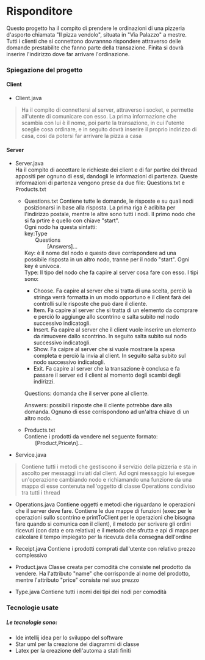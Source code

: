 # Risponditore
Questo progetto ha il compito di prendere le ordinazioni di una pizzeria d'asporto chiamata "Il pizza vendolo", situata in "Via Palazzo" a mestre. Tutti i clienti che si connettono dovrannno rispondere attraverso delle domande prestabilite che fanno parte della transazione. Finita si dovrà inserire l'indirizzo dove far arrivare l'ordinazione.

### Spiegazione del progetto
#### Client
* Client.java
> Ha il compito di connettersi al server, attraverso i socket, e permette all'utente di comunicare con esso. La prima informazione che scambia con lui è il nome, poi parte la transazione, in cui l'utente sceglie cosa ordinare, e in seguito dovrà inserire il proprio indirizzo di casa, così da potersi far arrivare la pizza a casa
#### Server
* Server.java <br />
Ha il compito di accettare le richieste dei client e di far partire dei thread appositi per ognuno di essi, dandogli le informazioni di partenza. Queste informazioni di partenza vengono prese da due file: Questions.txt e Products.txt
  * Questions.txt
   Contiene tutte le domande, le risposte e su quali nodi posizionarsi in base alla risposta. La prima riga è adibita per l'indirizzo postale, mentre le altre sono tutti i nodi. Il primo nodo che si fa prtire è quello con chiave "start". <br /> Ogni nodo ha questa sintatti: <br />
   key:Type <br />
   &nbsp; &nbsp; &nbsp; &nbsp;Questions <br />
   &nbsp; &nbsp; &nbsp; &nbsp; &nbsp; &nbsp; &nbsp; &nbsp;[Answers]... <br />
    Key: è il nome del nodo e questo deve corrispondere ad una possibile risposta in un altro nodo, tranne per il nodo "start". Ogni key è univoca. <br />
    Type: Il tipo del nodo che fa capire al server cosa fare con esso. I tipi sono: <br />
    * Choose. Fa capire al server che si tratta di una scelta, perciò la stringa verrà formatta in un modo opportuno e il client farà dei controlli sulle risposte che può dare il cliente.
    * Item. Fa capire al server che si tratta di un elemento da comprare e perciò lo aggiunge allo scontrino e salta subito nel nodo successivo indicatogli.
    * Insert. Fa capire al server che il client vuole inserire un elemento da rimuovere dallo scontrino. In seguito salta subito sul nodo successivo indicatogli.
    * Show. Fa caipre al server che si vuole mostrare la spesa completa e perciò la invia al client. In seguito salta subito sul nodo successivo indicatogli.
    * Exit. Fa capire al server che la transazione è conclusa e fa passare il server ed il client al momento degli scambi degli indirizzi.  
    <p>Questions: domanda che il server pone al cliente. <p/>
    <p>Answers: possibili risposte che il cliente potrebbe dare alla domanda. Ognuno di esse corrispondono ad un'altra chiave di un altro nodo.<p/>

  * Products.txt <br />
  Contiene i prodotti da vendere nel seguente formato: <br />
  &nbsp; &nbsp; &nbsp; &nbsp;[Product,Price\n]...

* Service.java
> Contiene tutti i metodi che gestiscono il servizio della pizzeria e sta in ascolto per messaggi inviati dal client. Ad ogni messaggio lui esegue un'operazione cambiando nodo e richiamando una funzione da una mappa di esse contenuta nell'oggetto di classe Operations condiviso tra tutti i thread

* Operations.java
Contiene oggetti e metodi che riguardano le operazioni che il server deve fare. Contiene le due mappe di funzioni (exec per le operazioni sullo scontrino e printToClient per le operazioni che bisogna fare quando si comunica con il client), il metodo per scrivere gli ordini ricevuti (con data e ora relativa) e il metodo che sfrutta e api di maps per calcolare il tempo impiegato per la ricevuta della consegna dell'ordine

* Receipt.java
Contiene i prodotti comprati dall'utente con relativo prezzo complessivo

* Product.java
Classe creata per comodità che consiste nel prodotto da vendere. Ha l'attributo "name" che corrisponde al nome del prodotto, mentre l'attributo "price" consiste nel suo prezzo

* Type.java
Contiene tutti i nomi dei tipi dei nodi per comodità

### Tecnologie usate
##### Le tecnologie sono:
* Ide intellij idea per lo sviluppo del software
* Star uml per la creazione dei diagrammi di classe
* Latex per la creazione dell'automa a stati finiti

